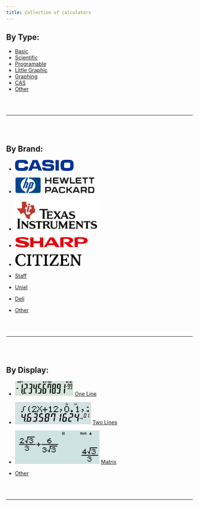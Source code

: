 ```yaml
---
title: Collection of calculators
---
```




## By Type:
- [Basic](byType/basic.md)
- [Scientific](byType/scientific.md)
- [Programable](byType/programble.md)
- [Little Graphic](byType/littleGraphic.md)
- [Graphing](byType/graphing.md)
- [CAS](byType/cas.md)
- [Other](byType/other.md)



<br/><br/>

____________________

<br/><br/>


## By Brand:
- [<img src="img/casio.svg" height="30">](byBrand/casio.md)


- [<img src="img/hp" height="44">](byBrand/hp.md)
- [<img src="img/ti.svg" height="84">](byBrand/ti.md)


- [<img src="img/sharp.svg" height="28">](byBrand/sharp.md)


- [<img src="img/citizen.svg" height="34">](byBrand/citizen.md)


- [Staff](byBrand/staff.md)
- [Uniel](byBrand/uniel.md)
- [Deli](byBrand/deli.md)
- [Other](byBrand/other.md)



<br/><br/>

____________________

<br/><br/>


## By Display:
- [<img src="img/oneLine.jpg" height="40">](byDisplay/oneLine.md) [One Line](byDisplay/oneLine.md)


- [<img src="img/twoLines.jpg" height="60">](byDisplay/twoLines.md) [Two Lines](byDisplay/twoLines.md)


- [<img src="img/matrix.jpg" height="90">](byDisplay/matrix.md) [Matrix](byDisplay/matrix.md)


- [Other](byDisplay/other.md)


<br/><br/>

____________________

<br/><br/>

